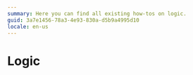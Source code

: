 ```yaml
---
summary: Here you can find all existing how-tos on logic.
guid: 3a7e1456-78a3-4e93-830a-d5b9a4995d10
locale: en-us
---
```


# Logic

